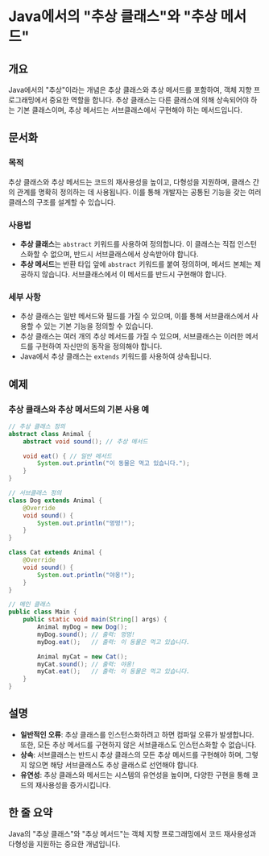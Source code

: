 <!--
Meta Description: # Java에서의 "추상 클래스"와 "추상 메서드" ## 개요 Java에서의 "추상"이라는 개념은 추상 클래스와 추상 메서드를 포함하여, 객체 지향 프로그래밍에서 중요한 역할을 합니다. 추상 클래스는 다른 클래스에 의해 상속되어야 하는 기본 클래스이며, 추상 메서드는 ...
Meta Keywords: 클래스, 메서드, 메서드를, 합니다, 클래스는
-->

# Java에서의 "추상 클래스"와 "추상 메서드"

## 개요
Java에서의 "추상"이라는 개념은 추상 클래스와 추상 메서드를 포함하여, 객체 지향 프로그래밍에서 중요한 역할을 합니다. 추상 클래스는 다른 클래스에 의해 상속되어야 하는 기본 클래스이며, 추상 메서드는 서브클래스에서 구현해야 하는 메서드입니다.

## 문서화
### 목적
추상 클래스와 추상 메서드는 코드의 재사용성을 높이고, 다형성을 지원하며, 클래스 간의 관계를 명확히 정의하는 데 사용됩니다. 이를 통해 개발자는 공통된 기능을 갖는 여러 클래스의 구조를 설계할 수 있습니다.

### 사용법
- **추상 클래스**는 `abstract` 키워드를 사용하여 정의합니다. 이 클래스는 직접 인스턴스화할 수 없으며, 반드시 서브클래스에서 상속받아야 합니다.
- **추상 메서드**는 반환 타입 앞에 `abstract` 키워드를 붙여 정의하며, 메서드 본체는 제공하지 않습니다. 서브클래스에서 이 메서드를 반드시 구현해야 합니다.

### 세부 사항
- 추상 클래스는 일반 메서드와 필드를 가질 수 있으며, 이를 통해 서브클래스에서 사용할 수 있는 기본 기능을 정의할 수 있습니다.
- 추상 클래스는 여러 개의 추상 메서드를 가질 수 있으며, 서브클래스는 이러한 메서드를 구현하여 자신만의 동작을 정의해야 합니다.
- Java에서 추상 클래스는 `extends` 키워드를 사용하여 상속됩니다.

## 예제
### 추상 클래스와 추상 메서드의 기본 사용 예
```java
// 추상 클래스 정의
abstract class Animal {
    abstract void sound(); // 추상 메서드

    void eat() { // 일반 메서드
        System.out.println("이 동물은 먹고 있습니다.");
    }
}

// 서브클래스 정의
class Dog extends Animal {
    @Override
    void sound() {
        System.out.println("멍멍!");
    }
}

class Cat extends Animal {
    @Override
    void sound() {
        System.out.println("야옹!");
    }
}

// 메인 클래스
public class Main {
    public static void main(String[] args) {
        Animal myDog = new Dog();
        myDog.sound(); // 출력: 멍멍!
        myDog.eat();   // 출력: 이 동물은 먹고 있습니다.

        Animal myCat = new Cat();
        myCat.sound(); // 출력: 야옹!
        myCat.eat();   // 출력: 이 동물은 먹고 있습니다.
    }
}
```

## 설명
- **일반적인 오류**: 추상 클래스를 인스턴스화하려고 하면 컴파일 오류가 발생합니다. 또한, 모든 추상 메서드를 구현하지 않은 서브클래스도 인스턴스화할 수 없습니다.
- **상속**: 서브클래스는 반드시 추상 클래스의 모든 추상 메서드를 구현해야 하며, 그렇지 않으면 해당 서브클래스도 추상 클래스로 선언해야 합니다.
- **유연성**: 추상 클래스와 메서드는 시스템의 유연성을 높이며, 다양한 구현을 통해 코드의 재사용성을 증가시킵니다.

## 한 줄 요약
Java의 "추상 클래스"와 "추상 메서드"는 객체 지향 프로그래밍에서 코드 재사용성과 다형성을 지원하는 중요한 개념입니다.
